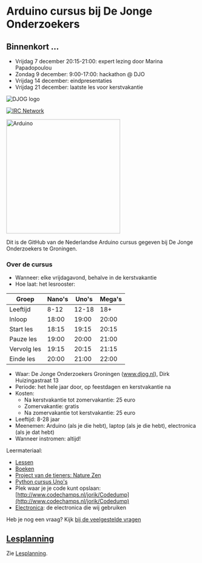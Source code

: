 # Arduino cursus bij De Jonge Onderzoekers

## Binnenkort ...

 * Vrijdag 7 december 20:15-21:00: expert lezing door Marina Papadopoulou
 * Zondag 9 december: 9:00-17:00: hackathon @ DJO
 * Vrijdag 14 december: eindpresentaties
 * Vrijdag 21 december: laatste les voor kerstvakantie

![DJOG logo](Djog.png)

[![IRC Network](https://img.shields.io/badge/irc-%23ArduinoGroningen-blue.svg "IRC Freenode")](https://webchat.freenode.net/?channels=ArduinoGroningen)

<img src="Dingen/Arduino.jpg" alt="Arduino" width="300" height="300">

Dit is de GitHub van de Nederlandse Arduino cursus gegeven bij De Jonge Onderzoekers te Groningen.

### Over de cursus

 * Wanneer: elke vrijdagavond, behalve in de kerstvakantie
 * Hoe laat: het lesrooster:

Groep | Nano's | Uno's | Mega's
---|---|---|---
Leeftijd | 8-12 | 12-18 | 18+
Inloop | 18:00 | 19:00 | 20:00
Start les | 18:15 | 19:15 | 20:15
Pauze les | 19:00 | 20:00 | 21:00
Vervolg les | 19:15 | 20:15 | 21:15
Einde les | 20:00 | 21:00 | 22:00

 * Waar: De Jonge Onderzoekers Groningen (www.djog.nl), Dirk Huizingastraat 13
 * Periode: het hele jaar door, op feestdagen en kerstvakantie na
 * Kosten: 
   * Na kerstvakantie tot zomervakantie: 25 euro
   * Zomervakantie: gratis
   * Na zomervakantie tot kerstvakantie: 25 euro
 * Leeftijd: 8-28 jaar
 * Meenemen: Arduino (als je die hebt), laptop (als je die hebt), electronica (als je dat hebt)
 * Wanneer instromen: altijd!

Leermateriaal: 

 * [Lessen](Lessen/README.md)
 * [Boeken](Boek/README.md)
 * [Project van de tieners: Nature Zen](https://github.com/richelbilderbeek/djog_unos_2018)
 * [Python cursus Uno's](http://www.goo.gl/GiszJh)
 * Plek waar je je code kunt opslaan: [http://www.codechamps.nl/jorik/Codedump](http://www.codechamps.nl/jorik/Codedump)
 * [Electronica](Electronica.md): de electronica die wij gebruiken

Heb je nog een vraag? Kijk [bij de veelgestelde vragen](Faq.md)

## [Lesplanning](Lesplanning.md)

Zie [Lesplanning](Lesplanning.md).
